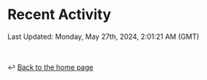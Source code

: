 # Recent Activity

<!--RECENT_ACTIVITY:start-->
<!--RECENT_ACTIVITY:end-->

<!--RECENT_ACTIVITY:last_update-->
Last Updated: Monday, May 27th, 2024, 2:01:21 AM (GMT)
<!--RECENT_ACTIVITY:last_update_end-->

<br>

↩️ [Back to the home page](/README.md)
